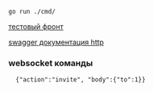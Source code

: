 ```shell
go run ./cmd/
```
[тестовый фронт](http://localhost:8000/swagger/index.html#)

[swagger документация http](http://localhost:8000/swagger/index.html#)

### websocket команды

```shell
  {"action":"invite", "body":{"to":1}}
```
